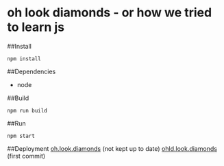oh look diamonds - or how we tried to learn js
==============================================
##Install

`npm install`

##Dependencies

* node

##Build

`npm run build`

##Run

`npm start`

##Deployment
[oh.look.diamonds](http://oh.look.diamonds) (not kept up to date)
[ohld.look.diamonds](http://oldohld.herokuapp.com/oh/) (first commit)
